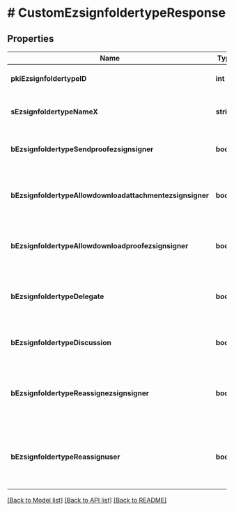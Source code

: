 # # CustomEzsignfoldertypeResponse

## Properties

Name | Type | Description | Notes
------------ | ------------- | ------------- | -------------
**pkiEzsignfoldertypeID** | **int** | The unique ID of the Ezsignfoldertype. |
**sEzsignfoldertypeNameX** | **string** | The name of the Ezsignfoldertype in the language of the requester | [optional]
**bEzsignfoldertypeSendproofezsignsigner** | **bool** | Whether we send the proof in the email to Ezsignsigner | [optional]
**bEzsignfoldertypeAllowdownloadattachmentezsignsigner** | **bool** | Whether we allow the Ezsigndocument to be downloaded by an Ezsignsigner | [optional]
**bEzsignfoldertypeAllowdownloadproofezsignsigner** | **bool** | Whether we allow the proof to be downloaded by an Ezsignsigner | [optional]
**bEzsignfoldertypeDelegate** | **bool** | Wheter if delegation of signature is allowed to another user or not | [optional]
**bEzsignfoldertypeDiscussion** | **bool** | Wheter if creating a new Discussion is allowed or not | [optional]
**bEzsignfoldertypeReassignezsignsigner** | **bool** | Wheter if Reassignment of signature is allowed by a signatory to another signatory or not | [optional]
**bEzsignfoldertypeReassignuser** | **bool** | Wheter if Reassignment of signature is allowed by a user to a signatory or another user or not | [optional]

[[Back to Model list]](../../README.md#models) [[Back to API list]](../../README.md#endpoints) [[Back to README]](../../README.md)
